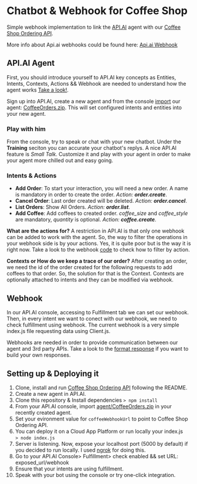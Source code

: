 # Chatbot & Webhook for Coffee Shop

Simple webhook implementation to link the [API.AI](https://api.ai/) agent with our [Coffee Shop Ordering API](https://github.com/DiUS/dius-mentor_boris_coffee-api/).

More info about Api.ai webhooks could be found here:
[Api.ai Webhook](https://docs.api.ai/docs/webhook)

## API.AI Agent
First, you should introduce yourself to API.AI key concepts as Entities, Intents, Contexts, Actions && Webhook are needed to understand how the agent works [Take a look!](https://docs.api.ai/docs/key-concepts).

Sign up into API.AI, create a new agent and from the console [import](https://docs.api.ai/docs/concept-agents#export-and-import) our agent: [CoffeeOrders.zip](https://github.com/pdiegodios/apiai-webhook-sample/tree/master/agent). This will set configured intents and entities into your new agent.

### Play with him
From the console, try to speak or chat with your new chatbot. Under the **Training** seciton you can accurate your chatbot's replys.
A nice API.AI feature is *Small Talk*. Customize it and play with your agent in order to make your agent more chilled out and easy going. 

### Intents & Actions
* **Add Order**: To start your interaction, you will need a new order. A name is mandatory in order to create the order. *Action: **order.create***.
* **Cancel Order**: Last order created will be deleted. *Action: **order.cancel***.
* **List Orders**: Show All Orders. *Action: **order.list***.
* **Add Coffee**: Add coffees to created order. *coffee_size* and *coffee_style* are mandatory, *quantity* is optional. *Action: **coffee.create***.

**What are the actions for?**
A restriction in API.AI is that only one webhook can be added to work with the agent. So, the way to filter the operations in your webhook side is by your actions. Yes, it is quite poor but is the way it is right now. Take a look to the webhook [code](https://github.com/pdiegodios/apiai-webhook-sample/blob/master/index.js) to check how to filter by action. 

**Contexts or How do we keep a trace of our order?**
After creating an order, we need the id of the order created for the following requests to add coffees to that order. So, the solution for that is the Context. Contexts are optionally attached to intents and they can be modified via webhook.

## Webhook
In our API.AI console, accessing to Fulfillment tab we can set our webhook. Then, in every intent we want to conect with our webhook, we need to check fulfillment using webhook. The current webhook is a very simple index.js file requesting data using Client.js.

Webhooks are needed in order to provide communication between our agent and 3rd party APIs.
Take a look to the [format response](https://docs.api.ai/docs/webhook#section-format-of-response-from-the-service) if you want to build your own responses.

## Setting up & Deploying it
1. Clone, install and run [Coffee Shop Ordering API](https://github.com/DiUS/dius-mentor_boris_coffee-api/) following the README.
2. Create a new agent in API.AI.
3. Clone this repository & Install dependencies 
  `> npm install`
4. From your API.AI console, import [agent/CoffeeOrders.zip](https://github.com/pdiegodios/apiai-webhook-sample/blob/master/agent/CoffeeOrders.zip) in your recently created agent.
5. Set your evironment value for `coffeeWebhookUrl` to point to Coffee Shop Ordering API.
6. You can deploy it on a Cloud App Platform or run locally your index.js  
  `> node index.js`
7. Server is listening. Now, expose your localhost port (5000 by default) if you decided to run locally. I used [ngrok](https://ngrok.com/) for doing this.
8. Go to your API.AI Console> Fulfillment> check enabled && set URL: exposed_url/webhook
9. Ensure that your intents are using fulfillment.
10. Speak with your bot using the console or try one-click integration.
